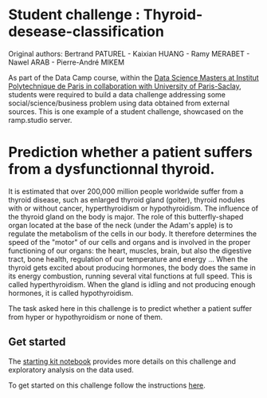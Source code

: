 # Student challenge : Thyroid-desease-classification

Original authors: Bertrand PATUREL - Kaixian HUANG - Ramy MERABET - Nawel ARAB - Pierre-André MIKEM

As part of the Data Camp course, within the [Data Science Masters at Institut Polytechnique
de Paris in collaboration with University of
Paris-Saclay](https://datascience-x-master-paris-saclay.fr/le-master/structure-des-enseignements/),
students were required to build a data challenge addressing some social/science/business
problem using data obtained from external sources. This is one example of a student
challenge, showcased on the ramp.studio server.

# Prediction whether a patient suffers from a dysfunctionnal thyroid.

It is estimated that over 200,000 million people worldwide suffer from a thyroid disease, such as enlarged thyroid gland (goiter), thyroid nodules with or without cancer, hyperthyroidism or hypothyroidism. The influence of the thyroid gland on the body is major. The role of this butterfly-shaped organ located at the base of the neck (under the Adam's apple) is to regulate the metabolism of the cells in our body. It therefore determines the speed of the "motor" of our cells and organs and is involved in the proper functioning of our organs: the heart, muscles, brain, but also the digestive tract, bone health, regulation of our temperature and energy ... When the thyroid gets excited about producing hormones, the body does the same in its energy combustion, running several vital functions at full speed. This is called hyperthyroidism. When the gland is idling and not producing enough hormones, it is called hypothyroidism.

The task asked here in this challenge is to predict whether a patient suffer from hyper or hypothyroidism or none of them.

## Get started

The [starting kit notebook](https://github.com/ramp-kits/brevet/blob/master/brevet_starting_kit.ipynb)
provides more details on this challenge and exploratory analysis on the data used.

To get started on this challenge follow the instructions
[here](https://paris-saclay-cds.github.io/ramp-docs/ramp-workflow/stable/using_kits.html).
